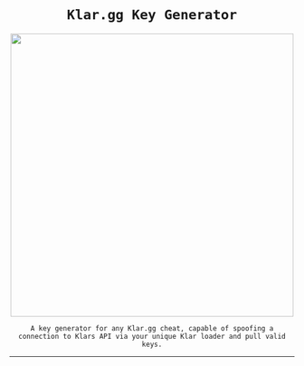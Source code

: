 <span align='center'>

# `Klar.gg Key Generator`

<p align='center'><img src="[https://user-images.githubusercontent.com/44233157/205148071-ed0f810e-be71-4b18-8c6b-94e838ebda5d.png](https://i.imgur.com/mdxUhXj.jpeg)" width=500 /></p>

`A key generator for any Klar.gg cheat, capable of spoofing a connection to Klars API via your unique Klar loader and pull valid keys.`

</span>

--------------------

